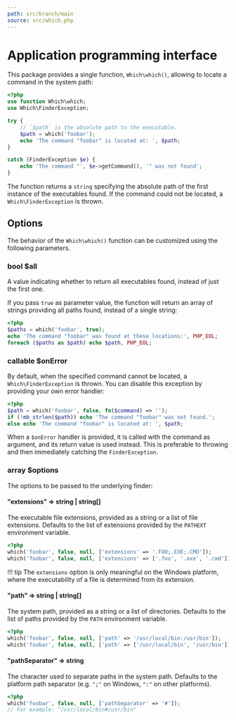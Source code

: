 ```yaml
---
path: src/branch/main
source: src/which.php
---
```


# Application programming interface
This package provides a single function, `Which\which()`, allowing to locate a command in the system path:

``` php
<?php
use function Which\which;
use Which\FinderException;

try {
	// `$path` is the absolute path to the executable.
	$path = which('foobar');
	echo 'The command "foobar" is located at: ', $path;
}

catch (FinderException $e) {
	echo 'The command "', $e->getCommand(), '" was not found';
}
```

The function returns a `string` specifying the absolute path of the first instance of the executables found.
If the command could not be located, a `Which\FinderException` is thrown.

## Options
The behavior of the `Which\which()` function can be customized using the following parameters.

### bool **$all**
A value indicating whether to return all executables found, instead of just the first one.

If you pass `true` as parameter value, the function will return an array of strings providing all paths found, instead of a single string:

``` php
<?php
$paths = which('foobar', true);
echo 'The command "foobar" was found at these locations:', PHP_EOL;
foreach ($paths as $path) echo $path, PHP_EOL;
```

### callable **$onError**
By default, when the specified command cannot be located, a `Which\FinderException` is thrown. You can disable this exception by providing your own error handler:

``` php
<?php
$path = which('foobar', false, fn($command) => '');
if (!mb_strlen($path)) echo 'The command "foobar" was not found.';
else echo 'The command "foobar" is located at: ', $path;
```

When a `$onError` handler is provided, it is called with the command as argument, and its return value is used instead. This is preferable to throwing and then immediately catching the `FinderException`.

### array **$options**
The options to be passed to the underlying finder:

#### "extensions" => string | string[]
The executable file extensions, provided as a string or a list of file extensions. Defaults to the list of extensions provided by the `PATHEXT` environment variable.

``` php
<?php
which('foobar', false, null, ['extensions' => '.FOO;.EXE;.CMD']);
which('foobar', false, null, ['extensions' => ['.foo', '.exe', '.cmd']]);
```

!!! tip
	The `extensions` option is only meaningful on the Windows platform, where the executability of a file is determined from its extension.

#### "path" => string | string[]
The system path, provided as a string or a list of directories. Defaults to the list of paths provided by the `PATH` environment variable.

``` php
<?php
which('foobar', false, null, ['path' => '/usr/local/bin:/usr/bin']);
which('foobar', false, null, ['path' => ['/usr/local/bin', '/usr/bin']]);
```

#### "pathSeparator" => string
The character used to separate paths in the system path. Defaults to the platform path separator (e.g. `";"` on Windows, `":"` on other platforms).

``` php
<?php
which('foobar', false, null, ['pathSeparator' => '#']);
// For example: "/usr/local/bin#/usr/bin"
```
